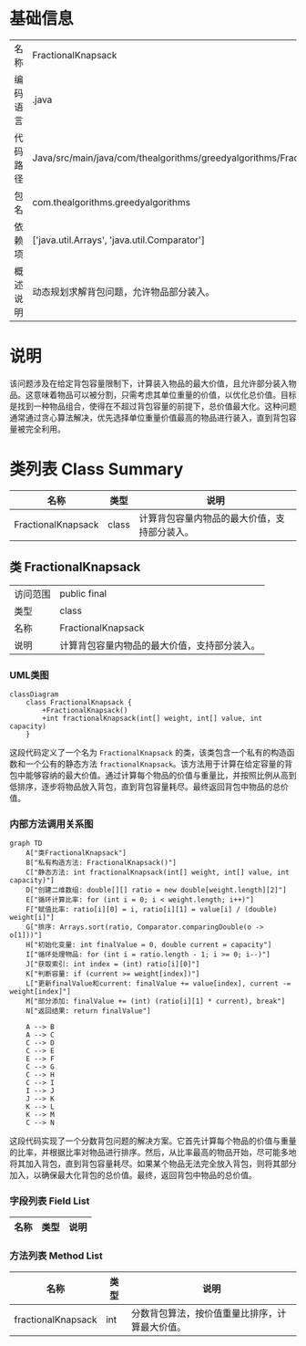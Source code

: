# 基础信息

|      |      |
|------|------|
| 名称 | FractionalKnapsack |
| 编码语言 | .java |
| 代码路径 | Java/src/main/java/com/thealgorithms/greedyalgorithms/FractionalKnapsack.java |
| 包名 | com.thealgorithms.greedyalgorithms |
| 依赖项 | ['java.util.Arrays', 'java.util.Comparator'] |
| 概述说明 | 动态规划求解背包问题，允许物品部分装入。 |

# 说明

该问题涉及在给定背包容量限制下，计算装入物品的最大价值，且允许部分装入物品。这意味着物品可以被分割，只需考虑其单位重量的价值，以优化总价值。目标是找到一种物品组合，使得在不超过背包容量的前提下，总价值最大化。这种问题通常通过贪心算法解决，优先选择单位重量价值最高的物品进行装入，直到背包容量被完全利用。

# 类列表 Class Summary

| 名称   | 类型  | 说明 |
|-------|------|-------------|
| FractionalKnapsack | class | 计算背包容量内物品的最大价值，支持部分装入。 |



## 类 FractionalKnapsack

|      |      |
|------|------|
| 访问范围 | public final |
| 类型 | class |
| 名称 | FractionalKnapsack |
| 说明 | 计算背包容量内物品的最大价值，支持部分装入。 |


### UML类图

```mermaid
classDiagram
    class FractionalKnapsack {
        +FractionalKnapsack()
        +int fractionalKnapsack(int[] weight, int[] value, int capacity)
    }
```

这段代码定义了一个名为 `FractionalKnapsack` 的类，该类包含一个私有的构造函数和一个公有的静态方法 `fractionalKnapsack`。该方法用于计算在给定容量的背包中能够容纳的最大价值。通过计算每个物品的价值与重量比，并按照比例从高到低排序，逐步将物品放入背包，直到背包容量耗尽。最终返回背包中物品的总价值。


### 内部方法调用关系图

```mermaid
graph TD
    A["类FractionalKnapsack"]
    B["私有构造方法: FractionalKnapsack()"]
    C["静态方法: int fractionalKnapsack(int[] weight, int[] value, int capacity)"]
    D["创建二维数组: double[][] ratio = new double[weight.length][2]"]
    E["循环计算比率: for (int i = 0; i < weight.length; i++)"]
    F["赋值比率: ratio[i][0] = i, ratio[i][1] = value[i] / (double) weight[i]"]
    G["排序: Arrays.sort(ratio, Comparator.comparingDouble(o -> o[1]))"]
    H["初始化变量: int finalValue = 0, double current = capacity"]
    I["循环处理物品: for (int i = ratio.length - 1; i >= 0; i--)"]
    J["获取索引: int index = (int) ratio[i][0]"]
    K["判断容量: if (current >= weight[index])"]
    L["更新finalValue和current: finalValue += value[index], current -= weight[index]"]
    M["部分添加: finalValue += (int) (ratio[i][1] * current), break"]
    N["返回结果: return finalValue"]

    A --> B
    A --> C
    C --> D
    C --> E
    E --> F
    C --> G
    C --> H
    C --> I
    I --> J
    J --> K
    K --> L
    K --> M
    C --> N
```

这段代码实现了一个分数背包问题的解决方案。它首先计算每个物品的价值与重量的比率，并根据比率对物品进行排序。然后，从比率最高的物品开始，尽可能多地将其加入背包，直到背包容量耗尽。如果某个物品无法完全放入背包，则将其部分加入，以确保最大化背包的总价值。最终，返回背包中物品的总价值。

### 字段列表 Field List

| 名称  | 类型  | 说明 |
|-------|-------|------|

### 方法列表 Method List

| 名称  | 类型  | 说明 |
|-------|-------|------|
| fractionalKnapsack | int | 分数背包算法，按价值重量比排序，计算最大价值。 |




